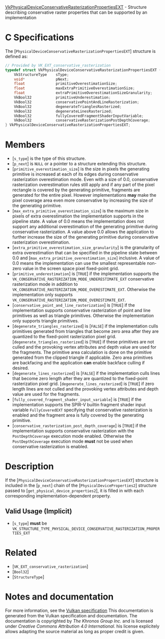 [VkPhysicalDeviceConservativeRasterizationPropertiesEXT](https://www.khronos.org/registry/vulkan/specs/1.3-extensions/man/html/VkPhysicalDeviceConservativeRasterizationPropertiesEXT.html) - Structure describing conservative raster properties that can be supported by an implementation

# C Specifications
The [`PhysicalDeviceConservativeRasterizationPropertiesEXT`] structure
is defined as:
```c
// Provided by VK_EXT_conservative_rasterization
typedef struct VkPhysicalDeviceConservativeRasterizationPropertiesEXT {
    VkStructureType    sType;
    void*              pNext;
    float              primitiveOverestimationSize;
    float              maxExtraPrimitiveOverestimationSize;
    float              extraPrimitiveOverestimationSizeGranularity;
    VkBool32           primitiveUnderestimation;
    VkBool32           conservativePointAndLineRasterization;
    VkBool32           degenerateTrianglesRasterized;
    VkBool32           degenerateLinesRasterized;
    VkBool32           fullyCoveredFragmentShaderInputVariable;
    VkBool32           conservativeRasterizationPostDepthCoverage;
} VkPhysicalDeviceConservativeRasterizationPropertiesEXT;
```

# Members
- [`s_type`] is the type of this structure.
- [`p_next`] is `NULL` or a pointer to a structure extending this structure.
- [`primitive_overestimation_size`] is the size in pixels the generating primitive is increased at each of its edges during conservative rasterization overestimation mode. Even with a size of 0.0, conservative rasterization overestimation rules still apply and if any part of the pixel rectangle is covered by the generating primitive, fragments are generated for the entire pixel. However implementations  **may**  make the pixel coverage area even more conservative by increasing the size of the generating primitive.
- [`max_extra_primitive_overestimation_size`] is the maximum size in pixels of extra overestimation the implementation supports in the pipeline state. A value of 0.0 means the implementation does not support any additional overestimation of the generating primitive during conservative rasterization. A value above 0.0 allows the application to further increase the size of the generating primitive during conservative rasterization overestimation.
- [`extra_primitive_overestimation_size_granularity`] is the granularity of extra overestimation that can be specified in the pipeline state between 0.0 and [`max_extra_primitive_overestimation_size`] inclusive. A value of 0.0 means the implementation can use the smallest representable non-zero value in the screen space pixel fixed-point grid.
- [`primitive_underestimation`] is [`TRUE`] if the implementation supports the `VK_CONSERVATIVE_RASTERIZATION_MODE_UNDERESTIMATE_EXT` conservative rasterization mode in addition to `VK_CONSERVATIVE_RASTERIZATION_MODE_OVERESTIMATE_EXT`. Otherwise the implementation only supports `VK_CONSERVATIVE_RASTERIZATION_MODE_OVERESTIMATE_EXT`.
- [`conservative_point_and_line_rasterization`] is [`TRUE`] if the implementation supports conservative rasterization of point and line primitives as well as triangle primitives. Otherwise the implementation only supports triangle primitives.
- [`degenerate_triangles_rasterized`] is [`FALSE`] if the implementation culls primitives generated from triangles that become zero area after they are quantized to the fixed-point rasterization pixel grid. [`degenerate_triangles_rasterized`] is [`TRUE`] if these primitives are not culled and the provoking vertex attributes and depth value are used for the fragments. The primitive area calculation is done on the primitive generated from the clipped triangle if applicable. Zero area primitives are backfacing and the application  **can**  enable backface culling if desired.
- [`degenerate_lines_rasterized`] is [`FALSE`] if the implementation culls lines that become zero length after they are quantized to the fixed-point rasterization pixel grid. [`degenerate_lines_rasterized`] is [`TRUE`] if zero length lines are not culled and the provoking vertex attributes and depth value are used for the fragments.
- [`fully_covered_fragment_shader_input_variable`] is [`TRUE`] if the implementation supports the SPIR-V builtin fragment shader input variable `FullyCoveredEXT` specifying that conservative rasterization is enabled and the fragment area is fully covered by the generating primitive.
- [`conservative_rasterization_post_depth_coverage`] is [`TRUE`] if the implementation supports conservative rasterization with the `PostDepthCoverage` execution mode enabled. Otherwise the `PostDepthCoverage` execution mode  **must**  not be used when conservative rasterization is enabled.

# Description
If the [`PhysicalDeviceConservativeRasterizationPropertiesEXT`] structure is included in the [`p_next`] chain of the
[`PhysicalDeviceProperties2`] structure passed to
[`get_physical_device_properties2`], it is filled in with each
corresponding implementation-dependent property.
## Valid Usage (Implicit)
-  [`s_type`] **must**  be `VK_STRUCTURE_TYPE_PHYSICAL_DEVICE_CONSERVATIVE_RASTERIZATION_PROPERTIES_EXT`

# Related
- [`VK_EXT_conservative_rasterization`]
- [`Bool32`]
- [`StructureType`]

# Notes and documentation
For more information, see the [Vulkan specification](https://www.khronos.org/registry/vulkan/specs/1.3-extensions/html/vkspec.html)
This documentation is generated from the Vulkan specification and documentation.
The documentation is copyrighted by *The Khronos Group Inc.* and is licensed under *Creative Commons Attribution 4.0 International*.
his license explicitely allows adapting the source material as long as proper credit is given.
        